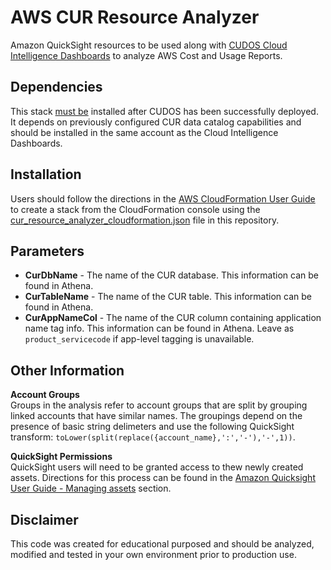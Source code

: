 # AWS CUR Resource Analyzer  

Amazon QuickSight resources to be used along with  [CUDOS Cloud Intelligence Dashboards](https://github.com/aws-samples/aws-cudos-framework-deployment) to analyze AWS Cost and Usage Reports.

## Dependencies  

This stack <ins>must be</ins> installed after CUDOS has been successfully deployed. It depends on previously configured CUR data catalog capabilities and should be installed in the same account as the Cloud Intelligence Dashboards.

## Installation

Users should follow the directions in the [AWS CloudFormation User Guide](https://docs.aws.amazon.com/AWSCloudFormation/latest/UserGuide/cfn-console-create-stack.html) to create a stack from the CloudFormation console using the [cur_resource_analyzer_cloudformation.json](https://github.com/jay-giametta/AWS-CUR-ResourceAnalyzer/blob/main/cloudformation/cur_resource_analyzer_cloudformation.json) file in this repository.

## Parameters  

- **CurDbName** - The name of the CUR database. This information can be found in Athena.
- **CurTableName** - The name of the CUR table. This information can be found in Athena.
- **CurAppNameCol** - The name of the CUR column containing application name tag info. This information can be found in Athena. Leave as ```product_servicecode``` if app-level tagging is unavailable.

## Other Information
**Account Groups**  
Groups in the analysis refer to account groups that are split by grouping linked accounts that have similar names. The groupings depend on the presence of basic string delimeters and use the following QuickSight transform: ```toLower(split(replace({account_name},':','-'),'-',1))```.

**QuickSight Permissions**  
QuickSight users will need to be granted access to thew newly created assets. Directions for this process can be found in the [Amazon Quicksight User Guide - Managing assets](https://docs.aws.amazon.com/quicksight/latest/user/manage-qs-assets.html) section.

## Disclaimer

This code was created for educational purposed and should be analyzed, modified and tested in your own environment prior to production use.
